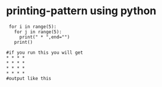 # printing-pattern using python

     for i in range(5):
       for j in range(5):
         print(" * ",end="")
       print()

    #if you run this you will get 
    * * * *
    * * * *
    * * * *
    * * * *
    #output like this
